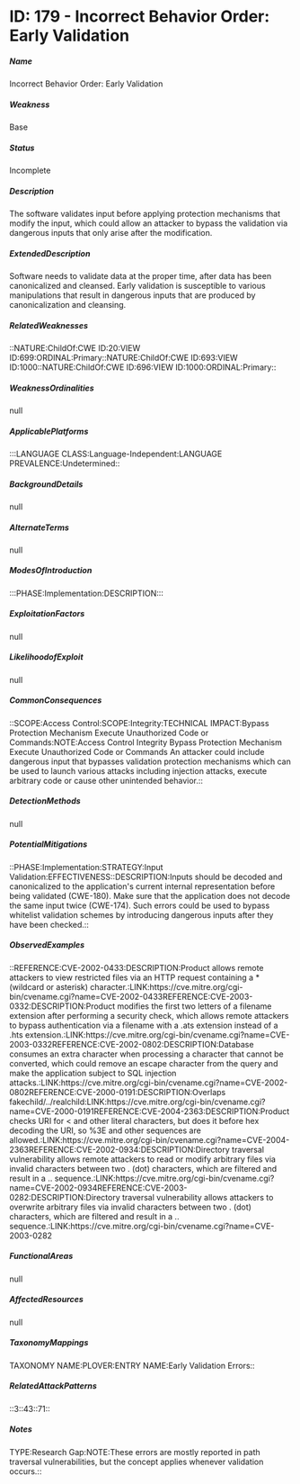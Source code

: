 # ID: 179 - Incorrect Behavior Order: Early Validation
<h5>Name</h5>Incorrect Behavior Order: Early Validation
<h5>Weakness</h5>Base
<h5>Status</h5>Incomplete
<h5>Description</h5>The software validates input before applying protection mechanisms that modify the input, which could allow an attacker to bypass the validation via dangerous inputs that only arise after the modification.
<h5>ExtendedDescription</h5>Software needs to validate data at the proper time, after data has been canonicalized and cleansed. Early validation is susceptible to various manipulations that result in dangerous inputs that are produced by canonicalization and cleansing.
<h5>RelatedWeaknesses</h5>::NATURE:ChildOf:CWE ID:20:VIEW ID:699:ORDINAL:Primary::NATURE:ChildOf:CWE ID:693:VIEW ID:1000::NATURE:ChildOf:CWE ID:696:VIEW ID:1000:ORDINAL:Primary::
<h5>WeaknessOrdinalities</h5>null
<h5>ApplicablePlatforms</h5>:::LANGUAGE CLASS:Language-Independent:LANGUAGE PREVALENCE:Undetermined::
<h5>BackgroundDetails</h5>null
<h5>AlternateTerms</h5>null
<h5>ModesOfIntroduction</h5>:::PHASE:Implementation:DESCRIPTION:::
<h5>ExploitationFactors</h5>null
<h5>LikelihoodofExploit</h5>null
<h5>CommonConsequences</h5>::SCOPE:Access Control:SCOPE:Integrity:TECHNICAL IMPACT:Bypass Protection Mechanism Execute Unauthorized Code or Commands:NOTE:Access Control Integrity Bypass Protection Mechanism Execute Unauthorized Code or Commands An attacker could include dangerous input that bypasses validation protection mechanisms which can be used to launch various attacks including injection attacks, execute arbitrary code or cause other unintended behavior.::
<h5>DetectionMethods</h5>null
<h5>PotentialMitigations</h5>::PHASE:Implementation:STRATEGY:Input Validation:EFFECTIVENESS::DESCRIPTION:Inputs should be decoded and canonicalized to the application's current internal representation before being validated (CWE-180). Make sure that the application does not decode the same input twice (CWE-174). Such errors could be used to bypass whitelist validation schemes by introducing dangerous inputs after they have been checked.::
<h5>ObservedExamples</h5>::REFERENCE:CVE-2002-0433:DESCRIPTION:Product allows remote attackers to view restricted files via an HTTP request containing a * (wildcard or asterisk) character.:LINK:https://cve.mitre.org/cgi-bin/cvename.cgi?name=CVE-2002-0433REFERENCE:CVE-2003-0332:DESCRIPTION:Product modifies the first two letters of a filename extension after performing a security check, which allows remote attackers to bypass authentication via a filename with a .ats extension instead of a .hts extension.:LINK:https://cve.mitre.org/cgi-bin/cvename.cgi?name=CVE-2003-0332REFERENCE:CVE-2002-0802:DESCRIPTION:Database consumes an extra character when processing a character that cannot be converted, which could remove an escape character from the query and make the application subject to SQL injection attacks.:LINK:https://cve.mitre.org/cgi-bin/cvename.cgi?name=CVE-2002-0802REFERENCE:CVE-2000-0191:DESCRIPTION:Overlaps fakechild/../realchild:LINK:https://cve.mitre.org/cgi-bin/cvename.cgi?name=CVE-2000-0191REFERENCE:CVE-2004-2363:DESCRIPTION:Product checks URI for < and other literal characters, but does it before hex decoding the URI, so %3E and other sequences are allowed.:LINK:https://cve.mitre.org/cgi-bin/cvename.cgi?name=CVE-2004-2363REFERENCE:CVE-2002-0934:DESCRIPTION:Directory traversal vulnerability allows remote attackers to read or modify arbitrary files via invalid characters between two . (dot) characters, which are filtered and result in a .. sequence.:LINK:https://cve.mitre.org/cgi-bin/cvename.cgi?name=CVE-2002-0934REFERENCE:CVE-2003-0282:DESCRIPTION:Directory traversal vulnerability allows attackers to overwrite arbitrary files via invalid characters between two . (dot) characters, which are filtered and result in a .. sequence.:LINK:https://cve.mitre.org/cgi-bin/cvename.cgi?name=CVE-2003-0282
<h5>FunctionalAreas</h5>null
<h5>AffectedResources</h5>null
<h5>TaxonomyMappings</h5>TAXONOMY NAME:PLOVER:ENTRY NAME:Early Validation Errors::
<h5>RelatedAttackPatterns</h5>::3::43::71::
<h5>Notes</h5>TYPE:Research Gap:NOTE:These errors are mostly reported in path traversal vulnerabilities, but the concept applies whenever validation occurs.::

